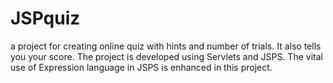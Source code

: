 # JSPquiz
a project for creating online quiz with hints and number of trials. It also tells you your score.
The project is developed using Servlets and JSPS. The vital use of Expression language in JSPS is enhanced in this project.
